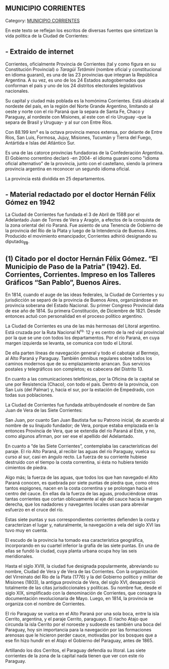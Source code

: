 ## MUNICIPIO CORRIENTES

Category: [MUNICIPIO CORRIENTES](http://descubrircorrientes.com.ar/2012/index.php/1713-geografia/9-geografia-politica/departamento-capital/division-politica-de-capital-municipios/municipio-corrientes)

En este texto se reflejan los escritos de diversas fuentes que sintetizan la vida política de la Ciudad de Corrientes:

## **\- Extraido de internet**

Corrientes, oficialmente Provincia de Corrientes (tal y como figura en su Constitución Provincial) o _Taragüí Tetãminí_ (nombre oficial y constitucional en idioma guaraní), es una de las 23 provincias que integran la República Argentina. A su vez, es uno de los 24 Estados autogobernados que conforman el país y uno de los 24 distritos electorales legislativos nacionales.

Su capital y ciudad más poblada es la homónima Corrientes. Está ubicada al nordeste del país, en la región del Norte Grande Argentino, limitando al oeste y norte con el río Paraná que la separa de Santa Fe, Chaco y Paraguay, al nordeste con Misiones, al este con el río Uruguay -que la separa de Brasil y Uruguay- y al sur con Entre Ríos.

Con 88.199 km² es la octava provincia menos extensa, por delante de Entre Ríos, San Luis, Formosa, Jujuy, Misiones, Tucumán y Tierra del Fuego, Antártida e Islas del Atlántico Sur.

Es una de las catorce provincias fundadoras de la Confederación Argentina. El Gobierno correntino declaró -en 2004- el idioma guaraní como "idioma oficial alternativo" de la provincia, junto con el castellano, siendo la primera provincia argentina en reconocer un segundo idioma oficial.

La provincia está dividida en 25 departamentos.

## **\- Material redactado por el doctor Hernán Félix Gómez en 1942**

La Ciudad de Corrientes fue fundada el 3 de Abril de 1588 por el Adelantado Juan de Torres de Vera y Aragón, a efectos de la conquista de la zona oriental del río Paraná. Fue asiento de una Tenencia de Gobierno de la provincia del Río de la Plata y luego de la Intendencia de Buenos Aires. Producido el movimiento emancipador, Corrientes adhirió designando su diputado<sub><strong>(1)</strong></sub>.

## **(1)** **Citado por el doctor Hernán Félix Gómez. “El Municipio de Paso de la Patria” (1942). Ed. Corrientes, Corrientes. Impreso en los Talleres Gráficos “San Pablo”, Buenos Aires.**

En 1814, cuando el auge de las ideas federales, la Ciudad de Corrientes y su jurisdicción se separó de la provincia de Buenos Aires, organizándose en provincia soberana del Estado Nacional. Su primer Congreso Provincial data de ese año de 1814. Su primera Constitución, de Diciembre de 1821. Desde entonces actuó con personalidad en el proceso político argentino.

La Ciudad de Corrientes es una de las más hermosas del Litoral argentino. Está cruzada por la Ruta Nacional N<sup>ro.</sup> 12 y es centro de la red vial provincial por la que se une con todos los departamentos. Por el río Paraná, en cuya margen izquierda se levanta, se comunica con todo el Litoral.

De ella parten líneas de navegación general y todo el cabotaje al Bermejo, al Alto Paraná y Paraguay. También ómnibus regulares sobre todos los caminos modernos que de su emplazamiento arrancan. Sus servicios postales y telegráficos son completos; es cabecera del Distrito 13.

En cuanto a las comunicaciones telefónicas, por la Oficina de la capital se une por Resistencia (Chaco), con todo el país. Dentro de la provincia, con San Luis (del Palmar) y, hacia el sur, por la estación de Empedrado, con todas sus poblaciones.

La Ciudad de Corrientes fue fundada atribuyéndosele el nombre de San Juan de Vera de las Siete Corrientes:

San Juan, por cuanto San Juan Bautista fue su Patrono inicial, de acuerdo al nombre de su linajudo fundador; de Vera, porque estaba emplazada en la entonces Provincia de Vera, que se extendía del río Paraná al Este, y no, como algunos afirman, por ser ese el apellido del Adelantado.

En cuanto a “de las Siete Corrientes”, contemplaba las características del paraje. El río Alto Paraná, al recibir las aguas del río Paraguay, vuelca su curso al sur, casi en ángulo recto. La fuerza de su corriente hubiese destruido con el tiempo la costa correntina, si ésta no hubiera tenido cimientos de piedra.

Algo más; la fuerza de las aguas, que todos los que han navegado el Alto Paraná conocen, es quebrada por siete puntas de piedra que, como otros tantos espigones, nacen en la costa correntina y se prolongan hacia el centro del cauce. En ellas da la fuerza de las aguas, produciéndose otras tantas corrientes que cortan oblicuamente al eje del cauce hacia la margen derecha, que los nadadores y navegantes locales usan para abreviar esfuerzo en el cruce del río.

Estas siete puntas y sus correspondientes corrientes defienden la costa y caracterizan el lugar y, naturalmente, la navegación a vela del siglo XVI las tuvo muy en cuenta.

El escudo de la provincia ha tomado esa característica geográfica, incorporando en su cuartel inferior la grafía de las siete puntas. En una de ellas se fundó la ciudad, cuya planta urbana ocupa hoy las seis meridionales.

Hasta el siglo XVIII, la ciudad fue designada popularmente, abreviando su nombre, Ciudad de Vera y de Vera de las Corrientes. Con la organización del Virreinato del Río de la Plata (1776) y la del Gobierno político y militar de Misiones (1803), la antigua provincia de Vera, del siglo XVI, desapareció totalmente de las citas jurisdiccionales y políticas. Su nombre fue, desde el siglo XIX, simplificado con la denominación de Corrientes, que consagra la documentación revolucionaria de Mayo. Luego, en 1814, la provincia se organiza con el nombre de Corrientes.

El río Paraguay se vuelca en el Alto Paraná por una sola boca, entre la isla Cerrito, argentina, y el paraje Cerrito, paraguayo. El riacho Atajo que circunda la isla Cerrito por el noroeste y sudoeste es también una boca del Paraguay, hoy sin importancia para la navegación por las formaciones arenosas que le hicieron perder cauce, motivadas por los bosques que a ese fin hizo hundir en el Atajo el Gobierno del Paraguay, antes de 1865.

Artillando los dos Cerritos, el Paraguay defendía su litoral. Las siete corrientes de la zona de la capital nada tienen que ver con este río Paraguay.